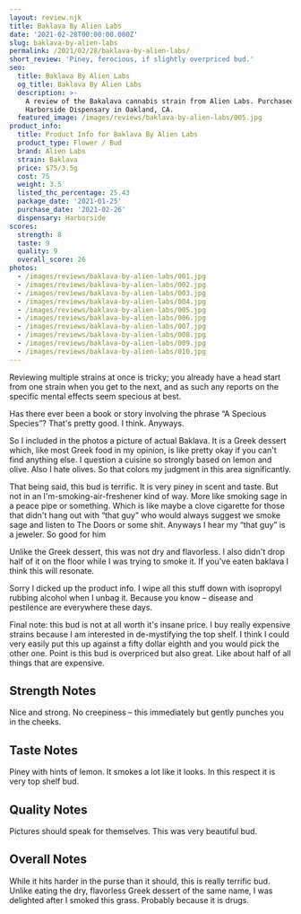 ```yaml
---
layout: review.njk
title: Baklava By Alien Labs
date: '2021-02-28T00:00:00.000Z'
slug: baklava-by-alien-labs
permalink: /2021/02/28/baklava-by-alien-labs/
short_review: 'Piney, ferocious, if slightly overpriced bud.'
seo:
  title: Baklava By Alien Labs
  og_title: Baklava By Alien Labs
  description: >-
    A review of the Bakalava cannabis strain from Alien Labs. Purchased at
    Harborside Dispensary in Oakland, CA.
  featured_image: /images/reviews/baklava-by-alien-labs/005.jpg
product_info:
  title: Product Info for Baklava By Alien Labs
  product_type: Flower / Bud
  brand: Alien Labs
  strain: Baklava
  price: $75/3.5g
  cost: 75
  weight: 3.5
  listed_thc_percentage: 25.43
  package_date: '2021-01-25'
  purchase_date: '2021-02-26'
  dispensary: Harborside
scores:
  strength: 8
  taste: 9
  quality: 9
  overall_score: 26
photos:
  - /images/reviews/baklava-by-alien-labs/001.jpg
  - /images/reviews/baklava-by-alien-labs/002.jpg
  - /images/reviews/baklava-by-alien-labs/003.jpg
  - /images/reviews/baklava-by-alien-labs/004.jpg
  - /images/reviews/baklava-by-alien-labs/005.jpg
  - /images/reviews/baklava-by-alien-labs/006.jpg
  - /images/reviews/baklava-by-alien-labs/007.jpg
  - /images/reviews/baklava-by-alien-labs/008.jpg
  - /images/reviews/baklava-by-alien-labs/009.jpg
  - /images/reviews/baklava-by-alien-labs/010.jpg
---
```


Reviewing multiple strains at once is tricky; you already have a head start from one strain when you get to the next, and as such any reports on the specific mental effects seem specious at best.

Has there ever been a book or story involving the phrase “A Specious Species”? That's pretty good. I think. Anyways.

So I included in the photos a picture of actual Baklava. It is a Greek dessert which, like most Greek food in my opinion, is like pretty okay if you can't find anything else. I question a cuisine so strongly based on lemon and olive. Also I hate olives. So that colors my judgment in this area significantly.

That being said, this bud is terrific. It is very piney in scent and taste. But not in an I'm-smoking-air-freshener kind of way. More like smoking sage in a peace pipe or something. Which is like maybe a clove cigarette for those that didn't hang out with “that guy” who would always suggest we smoke sage and listen to The Doors or some shit. Anyways I hear my “that guy” is a jeweler. So good for him

Unlike the Greek dessert, this was not dry and flavorless. I also didn't drop half of it on the floor while I was trying to smoke it. If you've eaten baklava I think this will resonate.

Sorry I dicked up the product info. I wipe all this stuff down with isopropyl rubbing alcohol when I unbag it. Because you know – disease and pestilence are everywhere these days.

Final note: this bud is not at all worth it's insane price. I buy really expensive strains because I am interested in de-mystifying the top shelf. I think I could very easily put this up against a fifty dollar eighth and you would pick the other one. Point is this bud is overpriced but also great. Like about half of all things that are expensive.

## Strength Notes

Nice and strong. No creepiness – this immediately but gently punches you in the cheeks.

## Taste Notes

Piney with hints of lemon. It smokes a lot like it looks. In this respect it is very top shelf bud.

## Quality Notes

Pictures should speak for themselves. This was very beautiful bud.

## Overall Notes

While it hits harder in the purse than it should, this is really terrific bud. Unlike eating the dry, flavorless Greek dessert of the same name, I was delighted after I smoked this grass. Probably because it is drugs.
